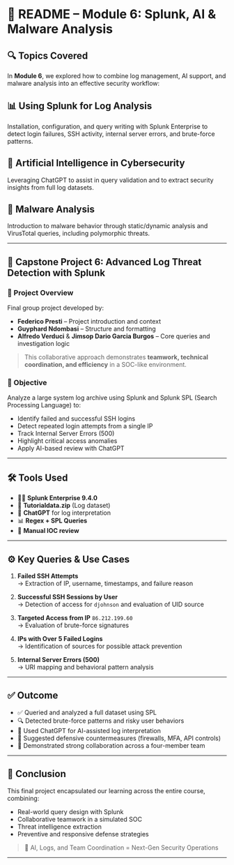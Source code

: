 # 🔐 README – Module 6: Splunk, AI & Malware Analysis

## 🔍 Topics Covered

In **Module 6**, we explored how to combine log management, AI support, and malware analysis into an effective security workflow:

## 📊 Using Splunk for Log Analysis  
Installation, configuration, and query writing with Splunk Enterprise to detect login failures, SSH activity, internal server errors, and brute-force patterns.

## 🤖 Artificial Intelligence in Cybersecurity  
Leveraging ChatGPT to assist in query validation and to extract security insights from full log datasets.

## 🧬 Malware Analysis  
Introduction to malware behavior through static/dynamic analysis and VirusTotal queries, including polymorphic threats.

---

## 📄 Capstone Project 6: Advanced Log Threat Detection with Splunk

### 📂 Project Overview

Final group project developed by:
- **Federico Presti** – Project introduction and context  
- **Guyphard Ndombasi** – Structure and formatting  
- **Alfredo Verduci** & **Jimsop Dario Garcia Burgos** – Core queries and investigation logic

> This collaborative approach demonstrates **teamwork, technical coordination, and efficiency** in a SOC-like environment.

### 🧠 Objective

Analyze a large system log archive using Splunk and Splunk SPL (Search Processing Language) to:

- Identify failed and successful SSH logins
- Detect repeated login attempts from a single IP
- Track Internal Server Errors (500)
- Highlight critical access anomalies
- Apply AI-based review with ChatGPT

---

## 🛠️ Tools Used

- 🕵️‍♂️ **Splunk Enterprise 9.4.0**
- 📁 **Tutorialdata.zip** (Log dataset)
- 🤖 **ChatGPT** for log interpretation
- 📊 **Regex + SPL Queries**
- 🧠 **Manual IOC review**

---

## ⚙️ Key Queries & Use Cases

1. **Failed SSH Attempts**  
   → Extraction of IP, username, timestamps, and failure reason

2. **Successful SSH Sessions by User**  
   → Detection of access for `djohnson` and evaluation of UID source

3. **Targeted Access from IP** `86.212.199.60`  
   → Evaluation of brute-force signatures

4. **IPs with Over 5 Failed Logins**  
   → Identification of sources for possible attack prevention

5. **Internal Server Errors (500)**  
   → URI mapping and behavioral pattern analysis

---

## ✅ Outcome

- ✅ Queried and analyzed a full dataset using SPL
- 🔍 Detected brute-force patterns and risky user behaviors
- 🧠 Used ChatGPT for AI-assisted log interpretation
- 🔐 Suggested defensive countermeasures (firewalls, MFA, API controls)
- 🤝 Demonstrated strong collaboration across a four-member team

---

## 🧠 Conclusion

This final project encapsulated our learning across the entire course, combining:

- Real-world query design with Splunk
- Collaborative teamwork in a simulated SOC
- Threat intelligence extraction
- Preventive and responsive defense strategies

> 🚨 AI, Logs, and Team Coordination = Next-Gen Security Operations

---
